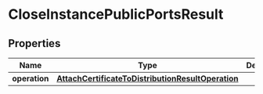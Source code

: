 

# CloseInstancePublicPortsResult


## Properties

| Name | Type | Description | Notes |
|------------ | ------------- | ------------- | -------------|
|**operation** | [**AttachCertificateToDistributionResultOperation**](AttachCertificateToDistributionResultOperation.md) |  |  [optional] |



